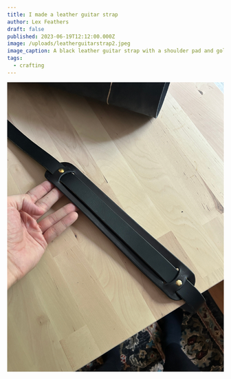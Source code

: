```yaml
---
title: I made a leather guitar strap
author: Lex Feathers
draft: false
published: 2023-06-19T12:12:00.000Z
image: /uploads/leatherguitarstrap2.jpeg
image_caption: A black leather guitar strap with a shoulder pad and gold rivets
tags:
  - crafting
---
```

![A black leather strap on a wooden table-top](/uploads/leatherguitarstrap1.jpeg)
